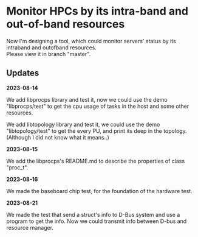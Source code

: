 # Monitor HPCs by its intra-band and out-of-band resources

Now I'm designing a tool, which could monitor servers' status by its intraband and outofband resources.     
Please view it in branch "master".

## Updates

**2023-08-14**

We add libprocps library and test it, now we could use the demo "libprocps/test" to get the cpu usage of tasks in the host and some other resources.

We add libtopology library and test it, we could use the demo "libtopology/test" to get the every PU, and print its deep in the topology. (Although I did not know what it means..)

**2023-08-15**

We add the libprocps's README.md to describe the properties of class "proc_t".

**2023-08-16**

We made the baseboard chip test, for the foundation of the hardware test.

**2023-08-21**

We made the test that send a struct's info to D-Bus system and use a program to get the info.  Now we could transmit info between D-bus and resource manager.
